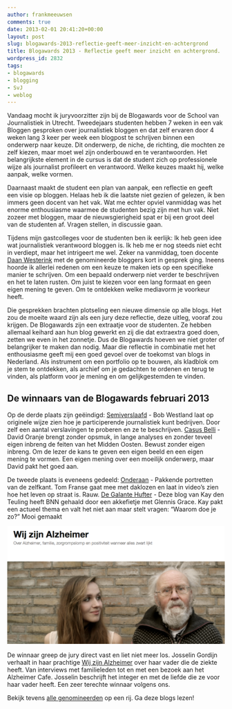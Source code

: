 ```yaml
---
author: frankmeeuwsen
comments: true
date: 2013-02-01 20:41:20+00:00
layout: post
slug: blogawards-2013-reflectie-geeft-meer-inzicht-en-achtergrond
title: Blogawards 2013 - Reflectie geeft meer inzicht en achtergrond.
wordpress_id: 2832
tags:
- blogawards
- blogging
- SvJ
- weblog
---
```


Vandaag mocht ik juryvoorzitter zijn bij de Blogawards voor de School van Journalistiek in Utrecht. Tweedejaars studenten hebben 7 weken in een vak Bloggen gesproken over journalistiek bloggen en dat zelf ervaren door 4 weken lang 3 keer per week een blogpost te schrijven binnen een onderwerp naar keuze. Dit onderwerp, de niche, de richting, die mochten ze zelf kiezen, maar moet wel zijn onderbouwd en te verantwoorden. Het belangrijkste element in de cursus is dat de student zich op professionele wijze als journalist profileert en verantwoord. Welke keuzes maakt hij, welke aanpak, welke vormen.

Daarnaast maakt de student een plan van aanpak, een reflectie en geeft een visie op bloggen. Helaas heb ik die laatste niet gezien of gelezen, ik ben immers geen docent van het vak. Wat me echter opviel vanmiddag was het enorme enthousiasme waarmee de studenten bezig zijn met hun vak. Niet zozeer met bloggen, maar de nieuwsgierigheid spat er bij een groot deel van de studenten af. Vragen stellen, in discussie gaan.

Tijdens mijn gastcolleges voor de studenten ben ik eerlijk: Ik heb geen idee wat journalistiek verantwoord bloggen is. Ik heb me er nog steeds niet echt in verdiept, maar het intrigeert me wel. Zeker na vanmiddag, toen docente [Daan Westerink](http://www.daanwesterink.nl/blog/) met de genomineerde bloggers kort in gesprek ging. Ineens hoorde ik allerlei redenen om een keuze te maken iets op een specifieke manier te schrijven. Om een bepaald onderwerp niet verder te beschrijven en het te laten rusten. Om juist te kiezen voor een lang formaat en geen eigen mening te geven. Om te ontdekken welke mediavorm je voorkeur heeft.

Die gesprekken brachten plotseling een nieuwe dimensie op alle blogs. Het zou de moeite waard zijn als een jury deze reflectie, deze uitleg, vooraf zou krijgen. De Blogawards zijn een extraatje voor de studenten. Ze hebben allemaal keihard aan hun blog gewerkt en zij die dat extraextra goed doen, zetten we even in het zonnetje. Dus de Blogawards hoeven we niet groter of belangrijker te maken dan nodig. Maar die reflectie in combinatie met het enthousiasme geeft mij een goed gevoel over de toekomst van blogs in Nederland. Als instrument om een portfolio op te bouwen, als kladblok om je stem te ontdekken, als archief om je gedachten te ordenen en terug te vinden, als platform voor je mening en om gelijkgestemden te vinden.


## De winnaars van de Blogawards februari 2013


Op de derde plaats zijn geëindigd:
[Semiverslaafd](http://semiverslaafd.wordpress.com) - Bob Westland laat op originele wijze zien hoe je participerende journalistiek kunt bedrijven. Door zelf een aantal verslavingen te proberen en ze te beschrijven.
[Casus Belli](http://midoostconflict.wordpress.com/) - David Oranje brengt zonder opsmuk, in lange analyses en zonder teveel eigen inbreng de feiten van het Midden Oosten. Bewust zonder eigen inbreng. Om de lezer de kans te geven een eigen beeld en een eigen mening te vormen. Een eigen mening over een moeilijk onderwerp, maar David pakt het goed aan.

De tweede plaats is eveneens gedeeld:
[Onderaan](http://onderaan.wordpress.com) - Pakkende portretten van de zelfkant. Tom Franse gaat mee met daklozen en laat in video’s zien hoe het leven op straat is. Rauw.
[De Galante Hufter](http://galantehufter.wordpress.com/) - Deze blog van Kay den Teuling heeft BNN gehaald door een akkefietje met Glennis Grace. Kay pakt een actueel thema en valt het niet aan maar stelt vragen: “Waarom doe je zo?” Mooi gemaakt

![alzheimer](../images/uploadimages/alzheimer-550x297.png)

De winnaar greep de jury direct vast en liet niet meer los. Josselin Gordijn verhaalt in haar prachtige [Wij zijn Alzheimer](http://josselingordijn.wordpress.com/) over haar vader die de ziekte heeft. Van interviews met familieleden tot en met een bezoek aan het Alzheimer Cafe. Josselin beschrijft het integer en met de liefde die ze voor haar vader heeft. Een zeer terechte winnaar volgens ons.

Bekijk tevens [alle genomineerden](http://incredibleadventure.nl/2013/01/blogawards-journalistiek-de-nominaties/) op een rij. Ga deze blogs lezen!
